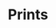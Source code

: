 ---
title: Prints
excerpt: Geometry Club Prints
image: https://geometryclub.org/assets/images/prints/geometry-club-sheffield-print-thumbnail-wide.jpg
layout: prints
header: true
permalink: /prints/

slide-one:
  - src: /assets/images/prints/geometry-club-sheffield-print-framed.jpg
    alt: Sheffield buildings print shown in a frame on the wall
  - src: /assets/images/prints/geometry-club-sheffield-print-framed.jpg
    alt: Sheffield buildings print shown in a frame on the wall
---